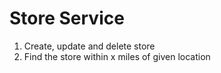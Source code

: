 # Store Service
1. Create, update and delete store
2. Find the store within x miles of given location
